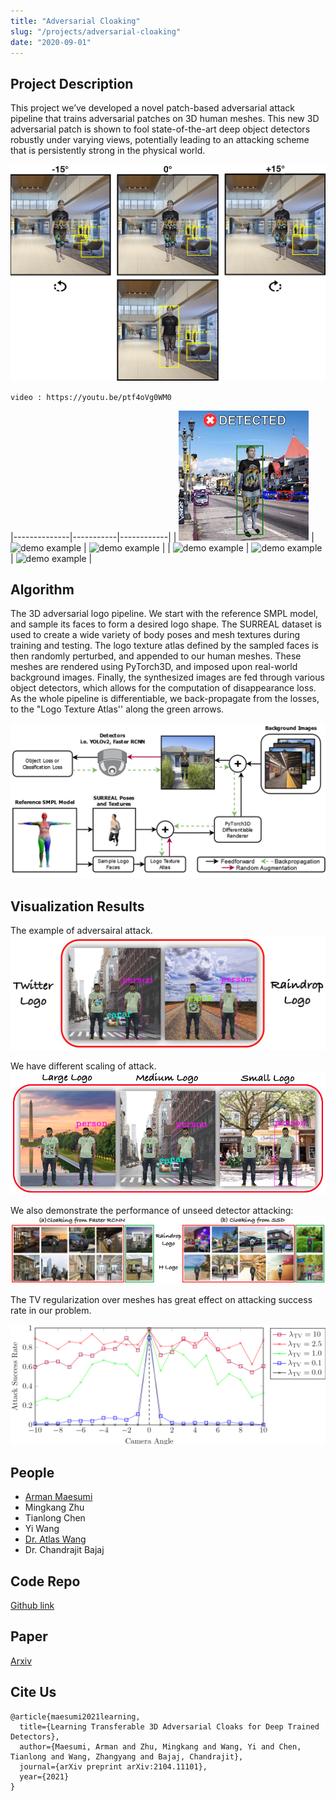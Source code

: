 ```yaml
---
title: "Adversarial Cloaking"
slug: "/projects/adversarial-cloaking"
date: "2020-09-01"
---
```


## Project Description

This project we’ve developed a novel patch-based adversarial attack pipeline that trains adversarial patches on 3D human meshes. This new 3D adversarial patch is shown to fool state-of-the-art deep object detectors robustly under varying views, potentially leading to an attacking scheme that is persistently strong in the physical world.

![banner](../../../images/projects/adversarial_cloaking/canvas.png)

`video : https://youtu.be/ptf4oVg0WM0`

|--------------|-----------|------------|
| ![demo example](../../../images/projects/adversarial_cloaking/demo_video_med.gif) | ![demo example](../../../images/projects/adversarial_cloaking/demo_video_med2.gif)    | ![demo example](../../../images/projects/adversarial_cloaking/demo_video_med3.gif)       |
| ![demo example](../../../images/projects/adversarial_cloaking/demo_video_med4.gif)      | ![demo example](../../../images/projects/adversarial_cloaking/demo_video_med5.gif) | ![demo example](../../../images/projects/adversarial_cloaking/demo_video_med6.gif) |

## Algorithm

The 3D adversarial logo pipeline. We start with the reference SMPL  model, and sample its faces to form a desired logo shape. The SURREAL  dataset is used to create a wide variety of body poses and mesh textures during training and testing. The logo texture atlas defined by the sampled faces is then randomly perturbed, and appended to our human meshes. These meshes are rendered using PyTorch3D, and imposed upon real-world background images. Finally, the synthesized images are fed through various object detectors, which allows for the computation of disappearance loss. As the whole pipeline is differentiable, we back-propagate from the losses, to the "Logo Texture Atlas'' along the green arrows.

![pipeline](../../../images/projects/adversarial_cloaking/pipeline.png)

## Visualization Results

The example of adversairal attack.
![logo](../../../images/projects/adversarial_cloaking/extra_logo.png)

We have different scaling of attack.
![size](../../../images/projects/adversarial_cloaking/logo_size.png)

We also demonstrate the performance of unseed detector attacking:
![samples](../../../images/projects/adversarial_cloaking/samples.png)


The TV regularization over meshes has great effect on attacking success rate in our problem.

![tvloss](../../../images/projects/adversarial_cloaking/TV_loss.png)


## People

*   [Arman Maesumi](https://armanmaesumi.github.io/)
*   Mingkang Zhu
*   Tianlong Chen
*   Yi Wang
*   [Dr. Atlas Wang](https://vita-group.github.io/)
*   Dr. Chandrajit Bajaj

## Code Repo

[Github link](https://github.com/CVC-Lab/3D_ADV_Mesh_pytorch3d)

## Paper

[Arxiv](https://arxiv.org/abs/2104.11101)

## Cite Us

```
@article{maesumi2021learning,
  title={Learning Transferable 3D Adversarial Cloaks for Deep Trained Detectors},
  author={Maesumi, Arman and Zhu, Mingkang and Wang, Yi and Chen, Tianlong and Wang, Zhangyang and Bajaj, Chandrajit},
  journal={arXiv preprint arXiv:2104.11101},
  year={2021}
}
```
